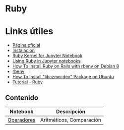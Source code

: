 # Ruby

# Links útiles

- [Página oficial](https://www.ruby-lang.org/es/)
- [Instalación](https://www.ruby-lang.org/es/)
- [Ruby Kernel for Jupyter Notebook](http://devopspy.com/linux/ruby-kernel-jupyter-notebook/)
- [Using Ruby in Jupyter notebooks](https://www.anegron.site/2020/05/28/using-ruby-in-jupyter-notebooks/)
- [How To Install Ruby on Rails with rbenv on Debian 8](https://www.digitalocean.com/community/tutorials/how-to-install-ruby-on-rails-with-rbenv-on-debian-8)
- [rbenv](https://github.com/rbenv/rbenv)
- [How To Install "libczmq-dev" Package on Ubuntu](https://zoomadmin.com/HowToInstall/UbuntuPackage/libczmq-dev)
- [Tutorial - Ruby](https://www.tutorialspoint.com/ruby/index.htm)


## Contenido

| Notebook  | Descripción |
| :---: | :---: |
| [Operadores](operators.html) | Aritméticos, Comparación |